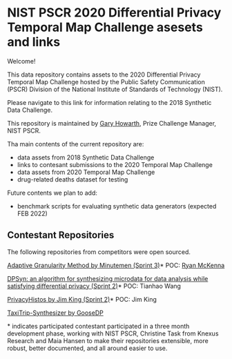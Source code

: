 # NIST PSCR 2020 Differential Privacy Temporal Map Challenge asesets and links

Welcome!

This data repository contains assets to the 2020 Differential Privacy Temporal Map Challenge hosted by the Public Safety Communication (PSCR) Division of the National Institute of Standards of Technology (NIST).

Please navigate to this link for information relating to the 2018 Synthetic Data Challenge.

This repository is maintained by [Gary Howarth](mailto:gary.howarth@nist.gov), Prize Challenge Manager, NIST PSCR.  

Tha main contents of the current repository are:
- data assets from 2018 Synthetic Data Challenge
- links to contesant submissions to the 2020 Temporal Map Challenge
- data assets from 2020 Temporal Map Challenge
- drug-related deaths dataset for testing

Future contents we plan to add:
- benchmark scripts for evaluating synthetic data generators (expected FEB 2022)

## Contestant Repositories

The following repositories from competitors were open sourced.

[Adaptive Granularity Method by Minutemen (Sprint 3)](https://github.com/ryan112358/nist-synthetic-data-2021)\*
POC: [Ryan McKenna](mailto:rmckenna@umass.edu)

[DPSyn: an algorithm for synthesizing microdata for data analysis while satisfying differential privacy (Sprint 2)](https://github.com/agl-c/deid2_dpsyn)\*
POC: Tianhao Wang

[PrivacyHistos by Jim King (Sprint 2)](https://github.com/JimKing100/PrivacyHistos)\*
POC: Jim King

[TaxiTrip-Synthesizer by GooseDP](https://github.com/ctcovington/goosedp_sprint3_open_source)

\* indicates participated contestant participated in a three month development phase, working with NIST PSCR, Christine Task from Knexus Research and Maia Hansen to make their repositories extensible, more robust, better documented, and all around easier to use.
